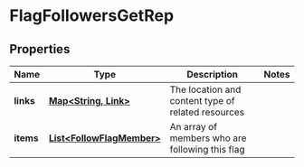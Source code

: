 

# FlagFollowersGetRep


## Properties

| Name | Type | Description | Notes |
|------------ | ------------- | ------------- | -------------|
|**links** | [**Map&lt;String, Link&gt;**](Link.md) | The location and content type of related resources |  |
|**items** | [**List&lt;FollowFlagMember&gt;**](FollowFlagMember.md) | An array of members who are following this flag |  |



